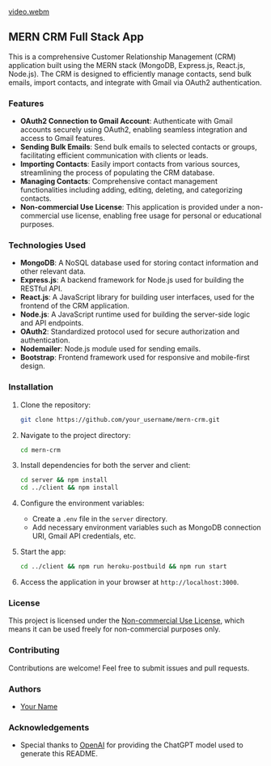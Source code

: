 [video.webm](https://github.com/ashmitg/Mern-CRM/assets/84148720/596716b6-0adc-489b-843c-a61c1a847a3a)


## MERN CRM Full Stack App

This is a comprehensive Customer Relationship Management (CRM) application built using the MERN stack (MongoDB, Express.js, React.js, Node.js). The CRM is designed to efficiently manage contacts, send bulk emails, import contacts, and integrate with Gmail via OAuth2 authentication.

### Features

- **OAuth2 Connection to Gmail Account**: Authenticate with Gmail accounts securely using OAuth2, enabling seamless integration and access to Gmail features.
- **Sending Bulk Emails**: Send bulk emails to selected contacts or groups, facilitating efficient communication with clients or leads.
- **Importing Contacts**: Easily import contacts from various sources, streamlining the process of populating the CRM database.
- **Managing Contacts**: Comprehensive contact management functionalities including adding, editing, deleting, and categorizing contacts.
- **Non-commercial Use License**: This application is provided under a non-commercial use license, enabling free usage for personal or educational purposes.

### Technologies Used

- **MongoDB**: A NoSQL database used for storing contact information and other relevant data.
- **Express.js**: A backend framework for Node.js used for building the RESTful API.
- **React.js**: A JavaScript library for building user interfaces, used for the frontend of the CRM application.
- **Node.js**: A JavaScript runtime used for building the server-side logic and API endpoints.
- **OAuth2**: Standardized protocol used for secure authorization and authentication.
- **Nodemailer**: Node.js module used for sending emails.
- **Bootstrap**: Frontend framework used for responsive and mobile-first design.

### Installation

1. Clone the repository:

    ```bash
    git clone https://github.com/your_username/mern-crm.git
    ```

2. Navigate to the project directory:

    ```bash
    cd mern-crm
    ```

3. Install dependencies for both the server and client:

    ```bash
    cd server && npm install
    cd ../client && npm install
    ```

4. Configure the environment variables:

    - Create a `.env` file in the `server` directory.
    - Add necessary environment variables such as MongoDB connection URI, Gmail API credentials, etc.



5. Start the app:

    ```bash
    cd ../client && npm run heroku-postbuild && npm run start
    ```

6. Access the application in your browser at `http://localhost:3000`.

### License

This project is licensed under the [Non-commercial Use License](LICENSE), which means it can be used freely for non-commercial purposes only.

### Contributing

Contributions are welcome! Feel free to submit issues and pull requests.

### Authors

- [Your Name](https://github.com/your_username)

### Acknowledgements

- Special thanks to [OpenAI](https://openai.com) for providing the ChatGPT model used to generate this README.
